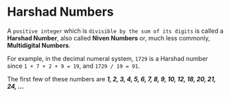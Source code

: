 # Harshad Numbers
A `positive integer` which is `divisible by the sum of its digits` is called a **Harshad Number**, also called **Niven Numbers** or, much less commonly, **Multidigital Numbers**.

For example, in the decimal numeral system, `1729` is a Harshad number since `1 + 7 + 2 + 9 = 19`, and `1729 / 19 = 91`. 

 The first few of these numbers are ***1, 2, 3, 4, 5, 6, 7, 8, 9, 10, 12, 18, 20, 21, 24, ...***
